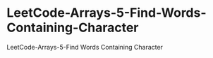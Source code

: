 # LeetCode-Arrays-5-Find-Words-Containing-Character
LeetCode-Arrays-5-Find Words Containing Character
